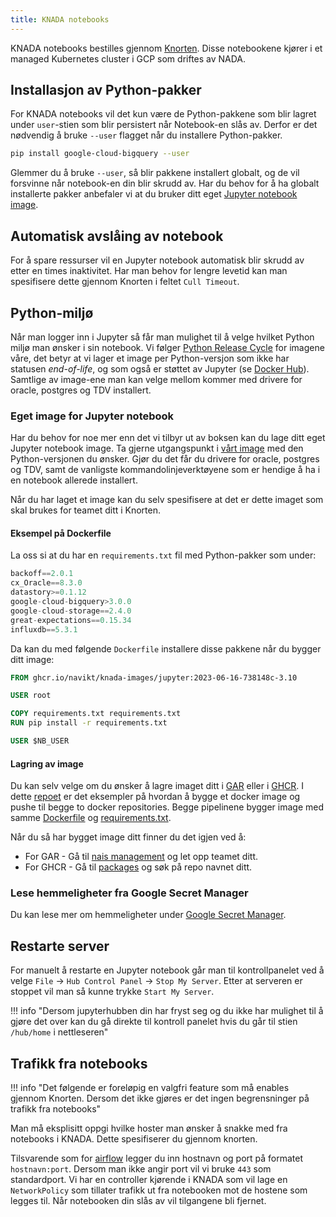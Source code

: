 ```yaml
---
title: KNADA notebooks
---
```


KNADA notebooks bestilles gjennom [Knorten](https://knorten.knada.io).
Disse notebookene kjører i et managed Kubernetes cluster i GCP som driftes av NADA.

## Installasjon av Python-pakker
For KNADA notebooks vil det kun være de Python-pakkene som blir lagret under `user`-stien som blir persistert når Notebook-en slås av.
Derfor er det nødvendig å bruke `--user` flagget når du installere Python-pakker.

```bash
pip install google-cloud-bigquery --user
```

Glemmer du å bruke `--user`, så blir pakkene installert globalt, og de vil forsvinne når notebook-en din blir skrudd av.
Har du behov for å ha globalt installerte pakker anbefaler vi at du bruker ditt eget [Jupyter notebook image](#eget-image-for-jupyter-notebook).

## Automatisk avslåing av notebook
For å spare ressurser vil en Jupyter notebook automatisk blir skrudd av etter en times inaktivitet.
Har man behov for lengre levetid kan man spesifisere dette gjennom Knorten i feltet `Cull Timeout`.

## Python-miljø
Når man logger inn i Jupyter så får man mulighet til å velge hvilket Python miljø man ønsker i sin notebook.
Vi følger [Python Release Cycle](https://devguide.python.org/versions/) for imagene våre, det betyr at vi lager et image per Python-versjon som ikke har statusen _end-of-life_, og som også er støttet av Jupyter (se [Docker Hub](https://hub.docker.com/r/jupyter/base-notebook/tags)).
Samtlige av image-ene man kan velge mellom kommer med drivere for oracle, postgres og TDV installert.

### Eget image for Jupyter notebook
Har du behov for noe mer enn det vi tilbyr ut av boksen kan du lage ditt eget Jupyter notebook image.
Ta gjerne utgangspunkt i [vårt image](https://github.com/navikt/knada-images/pkgs/container/knada-images%2Fjupyter) med den Python-versjonen du ønsker. Gjør du det får du drivere for oracle, postgres og TDV, samt de vanligste kommandolinjeverktøyene som er hendige å ha i en notebook allerede installert.

Når du har laget et image kan du selv spesifisere at det er dette imaget som skal brukes for teamet ditt i Knorten.

#### Eksempel på Dockerfile
La oss si at du har en `requirements.txt` fil med Python-pakker som under:

```python
backoff==2.0.1
cx_Oracle==8.3.0
datastory>=0.1.12
google-cloud-bigquery>3.0.0
google-cloud-storage==2.4.0
great-expectations==0.15.34
influxdb==5.3.1
```

Da kan du med følgende `Dockerfile` installere disse pakkene når du bygger ditt image:

```dockerfile
FROM ghcr.io/navikt/knada-images/jupyter:2023-06-16-738148c-3.10

USER root

COPY requirements.txt requirements.txt
RUN pip install -r requirements.txt

USER $NB_USER
```

#### Lagring av image
Du kan selv velge om du ønsker å lagre imaget ditt i [GAR](https://cloud.google.com/artifact-registry/docs/docker/pushing-and-pulling) eller i [GHCR](https://docs.github.com/en/packages/working-with-a-github-packages-registry/working-with-the-container-registry). I dette [repoet](https://github.com/navikt/knada-image-eksempel) er det eksempler på hvordan å bygge et docker image og pushe til begge to docker repositories. Begge pipelinene bygger image med samme [Dockerfile](https://github.com/navikt/knada-image-eksempel/blob/main/Dockerfile) og [requirements.txt](https://github.com/navikt/knada-image-eksempel/blob/main/requirements.txt).

Når du så har bygget image ditt finner du det igjen ved å:

- For GAR - Gå til [nais management](https://console.cloud.google.com/artifacts/browse/nais-management-233d) og let opp teamet ditt.
- For GHCR - Gå til [packages](https://github.com/orgs/navikt/packages) og søk på repo navnet ditt.

### Lese hemmeligheter fra Google Secret Manager

Du kan lese mer om hemmeligheter under [Google Secret Manager](../google-secret-manager.md).

## Restarte server
For manuelt å restarte en Jupyter notebook går man til kontrollpanelet ved å velge `File` -> `Hub Control Panel` -> `Stop My Server`. Etter at serveren er stoppet vil man så kunne trykke `Start My Server`.

!!! info "Dersom jupyterhubben din har fryst seg og du ikke har mulighet til å gjøre det over kan du gå direkte til kontroll panelet hvis du går til stien `/hub/home` i nettleseren"

## Trafikk fra notebooks
!!! info "Det følgende er foreløpig en valgfri feature som må enables gjennom Knorten. Dersom det ikke gjøres er det ingen begrensninger på trafikk fra notebooks"

Man må eksplisitt oppgi hvilke hoster man ønsker å snakke med fra notebooks i KNADA. Dette spesifiserer du gjennom knorten.

Tilsvarende som for [airflow](../airflow/knada-airflow/#trafikk-fra-airflow-workere) legger du inn hostnavn og port på formatet `hostnavn:port`. Dersom man ikke angir port vil vi bruke `443` som standardport.
Vi har en controller kjørende i KNADA som vil lage en `NetworkPolicy` som tillater trafikk ut fra notebooken mot de hostene som legges til.
Når notebooken din slås av vil tilgangene bli fjernet.
